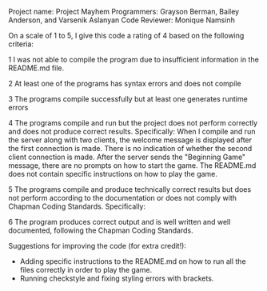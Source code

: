Project name: Project Mayhem
Programmers: Grayson Berman, Bailey Anderson, and Varsenik Aslanyan
Code Reviewer: Monique Namsinh

On a scale of 1 to 5, I give this code a rating of 4 based on the following criteria:

1 I was not able to compile the program due to insufficient information in the README.md file.

2 At least one of the programs has syntax errors and does not compile

3 The programs compile successfully but at least one generates runtime errors

4 The programs compile and run but the project does not perform correctly and does not produce correct results. Specifically: When I compile and run the server along with two clients, the welcome message is displayed after the first connection is made. There is no indication of whether the second client connection is made.  After the server sends the "Beginning Game" message, there are no prompts on how to start the game.  The README.md does not contain specific instructions on how to play the game.

5 The programs compile and produce technically correct results but does not perform according to the documentation or does not comply with Chapman Coding Standards. Specifically:

6 The program produces correct output and is well written and well documented, following the Chapman Coding Standards.

Suggestions for improving the code (for extra credit!):
- Adding specific instructions to the README.md on how to run all the files correctly in order to play the game.
- Running checkstyle and fixing styling errors with brackets.
